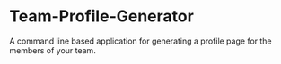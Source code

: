 # Team-Profile-Generator
A command line based application for generating a profile page for the members of your team.
